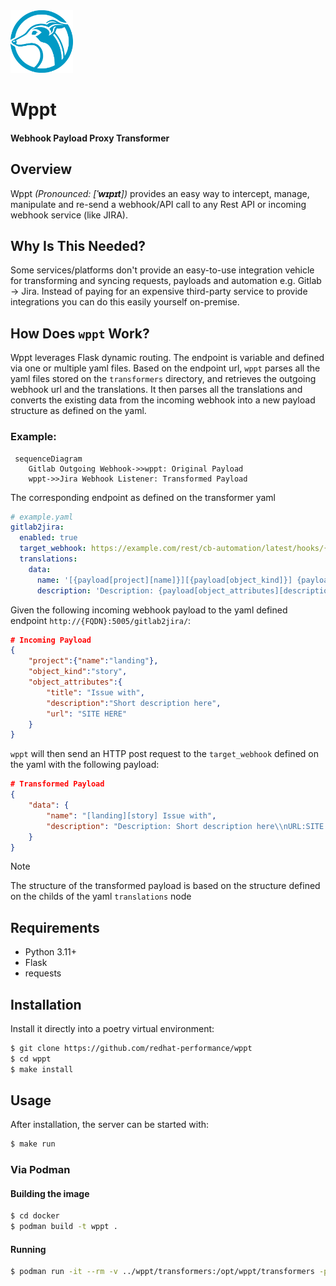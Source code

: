 <img src="assets/logo.png" width=100px height=100px> 

# Wppt
#### Webhook Payload Proxy Transformer

## Overview

Wppt *(Pronounced: [**ˈwɪpɪt**])* provides an easy way to intercept, manage, manipulate and re-send a webhook/API call to any Rest API or incoming webhook service (like JIRA).

## Why Is This Needed?

Some services/platforms don't provide an easy-to-use integration vehicle for transforming and syncing requests, payloads and automation e.g. Gitlab -> Jira. Instead of paying for an expensive third-party service to provide integrations you can do this easily yourself on-premise.

## How Does `wppt` Work?

 Wppt leverages Flask dynamic routing. The endpoint is variable and defined via one or multiple yaml files. 
 Based on the endpoint url, `wppt` parses all the yaml files stored on the `transformers` directory, and retrieves the outgoing webhook url and the translations. It then parses all the translations and converts the existing data from the incoming webhook into a new payload structure as defined on the yaml.

### Example:

```mermaid
 sequenceDiagram
    Gitlab Outgoing Webhook->>wppt: Original Payload
    wppt->>Jira Webhook Listener: Transformed Payload
```

The corresponding endpoint as defined on the transformer yaml
```yaml
# example.yaml
gitlab2jira:
  enabled: true
  target_webhook: https://example.com/rest/cb-automation/latest/hooks/{JIRA_WEBHOOK_ID}
  translations:
    data:
      name: '[{payload[project][name]}][{payload[object_kind]}] {payload[object_attributes][title]}'
      description: 'Description: {payload[object_attributes][description]}\nURL:{payload[object_attributes][url]}'
```

Given the following incoming webhook payload to the yaml defined endpoint `http://{FQDN}:5005/gitlab2jira/`:
```json
# Incoming Payload
{
    "project":{"name":"landing"}, 
    "object_kind":"story", 
    "object_attributes":{
        "title": "Issue with", 
        "description":"Short description here", 
        "url": "SITE HERE"
    }
}
```

`wppt` will then send an HTTP post request to the `target_webhook` defined on the yaml with the following payload:
```json
# Transformed Payload
{
    "data": {
        "name": "[landing][story] Issue with", 
        "description": "Description: Short description here\\nURL:SITE HERE"
    }
}
```

> [!NOTE]  
> The structure of the transformed payload is based on the structure defined on the childs of the yaml `translations` node

## Requirements

* Python 3.11+
* Flask
* requests

## Installation

Install it directly into a poetry virtual environment:

```bash
$ git clone https://github.com/redhat-performance/wppt
$ cd wppt
$ make install
```

## Usage

After installation, the server can be started with:

```bash
$ make run
```

### Via Podman

#### Building the image
```bash
$ cd docker
$ podman build -t wppt .
```

#### Running
```bash
$ podman run -it --rm -v ../wppt/transformers:/opt/wppt/transformers -p 5005:5005 wppt
```

